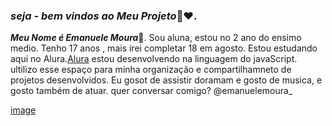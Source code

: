 ### **_seja - bem vindos ao Meu Projeto_**💙❤️.

**_Meu Nome é Emanuele Moura_**🌸.
Sou aluna, estou no 2 ano do ensimo medio.
Tenho 17 anos , mais irei completar 18 em agosto.
Estou estudando aqui no Alura.[Alura](https://www.Alura.com.br)
estou desenvolvendo na linguagem do javaScript.
ultilizo esse espaço para minha organização e compartilhamneto de projetos desenvolvidos.
Eu gosot de assistir doramam e gosto de musica, e gosto também de atuar.
 quer conversar comigo? @emanuelemoura_


[image](https://github.com/Jonjungkok/emanuele-moura/assets/171035387/e815aac0-a499-4a7b-93f5-6dd0423894a)

